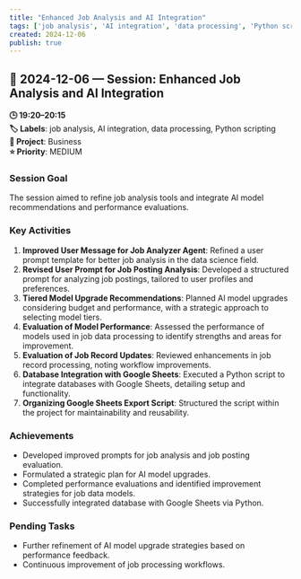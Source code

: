 ```yaml
---
title: "Enhanced Job Analysis and AI Integration"
tags: ['job analysis', 'AI integration', 'data processing', 'Python scripting']
created: 2024-12-06
publish: true
---
```


## 📅 2024-12-06 — Session: Enhanced Job Analysis and AI Integration

**🕒 19:20–20:15**  
**🏷️ Labels**: job analysis, AI integration, data processing, Python scripting  
**📂 Project**: Business  
**⭐ Priority**: MEDIUM  


### Session Goal
The session aimed to refine job analysis tools and integrate AI model recommendations and performance evaluations.

### Key Activities
1. **Improved User Message for Job Analyzer Agent**: Refined a user prompt template for better job analysis in the data science field.
2. **Revised User Prompt for Job Posting Analysis**: Developed a structured prompt for analyzing job postings, tailored to user profiles and preferences.
3. **Tiered Model Upgrade Recommendations**: Planned AI model upgrades considering budget and performance, with a strategic approach to selecting model tiers.
4. **Evaluation of Model Performance**: Assessed the performance of models used in job data processing to identify strengths and areas for improvement.
5. **Evaluation of Job Record Updates**: Reviewed enhancements in job record processing, noting workflow improvements.
6. **Database Integration with Google Sheets**: Executed a Python script to integrate databases with Google Sheets, detailing setup and functionality.
7. **Organizing Google Sheets Export Script**: Structured the script within the project for maintainability and reusability.

### Achievements
- Developed improved prompts for job analysis and job posting evaluation.
- Formulated a strategic plan for AI model upgrades.
- Completed performance evaluations and identified improvement strategies for job data models.
- Successfully integrated database with Google Sheets via Python.

### Pending Tasks
- Further refinement of AI model upgrade strategies based on performance feedback.
- Continuous improvement of job processing workflows.
